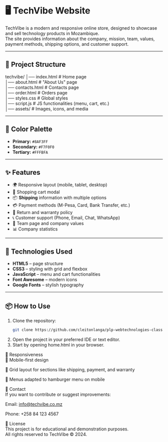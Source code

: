 # 🖥️ TechVibe Website

TechVibe is a modern and responsive online store, designed to showcase and sell technology products in Mozambique.  
The site provides information about the company, mission, team, values, payment methods, shipping options, and customer support.

---

## 📂 Project Structure

techvibe/
│── index.html # Home page  
│── about.html # "About Us" page  
│── contacts.html # Contacts page  
│── order.html # Orders page  
│── styles.css # Global styles  
│── script.js # JS functionalities (menu, cart, etc.)  
│── assets/ # Images, icons, and media

---

## 🎨 Color Palette

- **Primary:** `#8AF3FF`
- **Secondary:** `#F7F0F0`
- **Tertiary:** `#FFFBFA`

---

## ✨ Features

- 🌍 Responsive layout (mobile, tablet, desktop)
- 🛒 Shopping cart modal
- 📦 **Shipping** information with multiple options
- 💳 Payment methods (M-Pesa, Card, Bank Transfer, etc.)
- 🔄 Return and warranty policy
- 📞 Customer support (Phone, Email, Chat, WhatsApp)
- 👥 Team page and company values
- 📊 Company statistics

---

## 🚀 Technologies Used

- **HTML5** – page structure
- **CSS3** – styling with grid and flexbox
- **JavaScript** – menu and cart functionalities
- **Font Awesome** – modern icons
- **Google Fonts** – stylish typography

---

## 📦 How to Use

1. Clone the repository:
   ```bash
   git clone https://github.com/cleitonlanga/plp-webtechnologies-classroom-july2025-july-2025-final-project-and-deployment-Final-Project-and-Depl.git
   ```
2. Open the project in your preferred IDE or text editor.
3. Start by opening home.html in your browser.

📱 Responsiveness  
📌 Mobile-first design

📌 Grid layout for sections like shipping, payment, and warranty

📌 Menus adapted to hamburger menu on mobile

📧 Contact  
If you want to contribute or suggest improvements:

Email: info@techvibe.co.mz

Phone: +258 84 123 4567

📜 License  
This project is for educational and demonstration purposes.  
All rights reserved to TechVibe © 2024.
